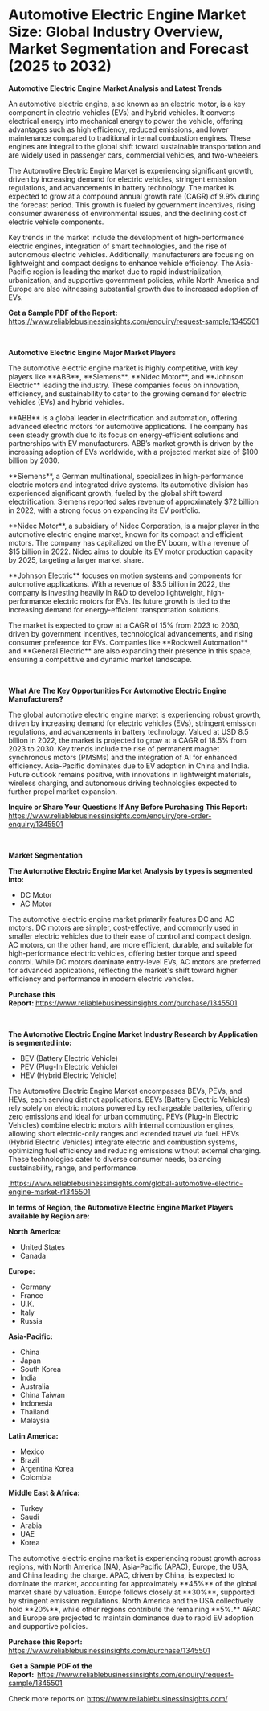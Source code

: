 <p><h1>Automotive Electric Engine Market Size: Global Industry Overview, Market Segmentation and Forecast (2025 to 2032)</h1></p><p><strong>Automotive Electric Engine Market Analysis and Latest Trends</strong></p>
<p><p>An automotive electric engine, also known as an electric motor, is a key component in electric vehicles (EVs) and hybrid vehicles. It converts electrical energy into mechanical energy to power the vehicle, offering advantages such as high efficiency, reduced emissions, and lower maintenance compared to traditional internal combustion engines. These engines are integral to the global shift toward sustainable transportation and are widely used in passenger cars, commercial vehicles, and two-wheelers.</p><p>The Automotive Electric Engine Market is experiencing significant growth, driven by increasing demand for electric vehicles, stringent emission regulations, and advancements in battery technology. The market is expected to grow at a compound annual growth rate (CAGR) of 9.9% during the forecast period. This growth is fueled by government incentives, rising consumer awareness of environmental issues, and the declining cost of electric vehicle components.</p><p>Key trends in the market include the development of high-performance electric engines, integration of smart technologies, and the rise of autonomous electric vehicles. Additionally, manufacturers are focusing on lightweight and compact designs to enhance vehicle efficiency. The Asia-Pacific region is leading the market due to rapid industrialization, urbanization, and supportive government policies, while North America and Europe are also witnessing substantial growth due to increased adoption of EVs.</p></p>
<p><strong>Get a Sample PDF of the Report:&nbsp;</strong> <a href="https://www.reliablebusinessinsights.com/enquiry/request-sample/1345501?utm_campaign=39&utm_medium=2&utm_source=Github&utm_content=ia&utm_term=22012025&utm_id=automotive-electric-engine">https://www.reliablebusinessinsights.com/enquiry/request-sample/1345501</a></p>
<p>&nbsp;</p>
<p><strong>Automotive Electric Engine Major Market Players</strong></p>
<p><p>The automotive electric engine market is highly competitive, with key players like **ABB**, **Siemens**, **Nidec Motor**, and **Johnson Electric** leading the industry. These companies focus on innovation, efficiency, and sustainability to cater to the growing demand for electric vehicles (EVs) and hybrid vehicles.</p><p>**ABB** is a global leader in electrification and automation, offering advanced electric motors for automotive applications. The company has seen steady growth due to its focus on energy-efficient solutions and partnerships with EV manufacturers. ABB’s market growth is driven by the increasing adoption of EVs worldwide, with a projected market size of $100 billion by 2030.</p><p>**Siemens**, a German multinational, specializes in high-performance electric motors and integrated drive systems. Its automotive division has experienced significant growth, fueled by the global shift toward electrification. Siemens reported sales revenue of approximately $72 billion in 2022, with a strong focus on expanding its EV portfolio.</p><p>**Nidec Motor**, a subsidiary of Nidec Corporation, is a major player in the automotive electric engine market, known for its compact and efficient motors. The company has capitalized on the EV boom, with a revenue of $15 billion in 2022. Nidec aims to double its EV motor production capacity by 2025, targeting a larger market share.</p><p>**Johnson Electric** focuses on motion systems and components for automotive applications. With a revenue of $3.5 billion in 2022, the company is investing heavily in R&D to develop lightweight, high-performance electric motors for EVs. Its future growth is tied to the increasing demand for energy-efficient transportation solutions.</p><p>The market is expected to grow at a CAGR of 15% from 2023 to 2030, driven by government incentives, technological advancements, and rising consumer preference for EVs. Companies like **Rockwell Automation** and **General Electric** are also expanding their presence in this space, ensuring a competitive and dynamic market landscape.</p></p>
<p>&nbsp;</p>
<p><strong>What Are The Key Opportunities For Automotive Electric Engine Manufacturers?</strong></p>
<p><p>The global automotive electric engine market is experiencing robust growth, driven by increasing demand for electric vehicles (EVs), stringent emission regulations, and advancements in battery technology. Valued at USD 8.5 billion in 2022, the market is projected to grow at a CAGR of 18.5% from 2023 to 2030. Key trends include the rise of permanent magnet synchronous motors (PMSMs) and the integration of AI for enhanced efficiency. Asia-Pacific dominates due to EV adoption in China and India. Future outlook remains positive, with innovations in lightweight materials, wireless charging, and autonomous driving technologies expected to further propel market expansion.</p></p>
<p><strong>Inquire or Share Your Questions If Any Before Purchasing This Report:</strong> <a href="https://www.reliablebusinessinsights.com/enquiry/pre-order-enquiry/1345501?utm_campaign=39&utm_medium=2&utm_source=Github&utm_content=ia&utm_term=22012025&utm_id=automotive-electric-engine">https://www.reliablebusinessinsights.com/enquiry/pre-order-enquiry/1345501</a></p>
<p>&nbsp;</p>
<p><strong>Market Segmentation</strong></p>
<p><strong>The Automotive Electric Engine Market Analysis by types is segmented into:</strong></p>
<p><ul><li>DC Motor</li><li>AC Motor</li></ul></p>
<p><p>The automotive electric engine market primarily features DC and AC motors. DC motors are simpler, cost-effective, and commonly used in smaller electric vehicles due to their ease of control and compact design. AC motors, on the other hand, are more efficient, durable, and suitable for high-performance electric vehicles, offering better torque and speed control. While DC motors dominate entry-level EVs, AC motors are preferred for advanced applications, reflecting the market's shift toward higher efficiency and performance in modern electric vehicles.</p></p>
<p><strong>Purchase this Report:&nbsp;</strong><a href="https://www.reliablebusinessinsights.com/purchase/1345501?utm_campaign=39&utm_medium=2&utm_source=Github&utm_content=ia&utm_term=22012025&utm_id=automotive-electric-engine">https://www.reliablebusinessinsights.com/purchase/1345501</a></p>
<p>&nbsp;</p>
<p><strong>The Automotive Electric Engine Market Industry Research by Application is segmented into:</strong></p>
<p><ul><li>BEV (Battery Electric Vehicle)</li><li>PEV (Plug-In Electric Vehicle)</li><li>HEV (Hybrid Electric Vehicle)</li></ul></p>
<p><p>The Automotive Electric Engine Market encompasses BEVs, PEVs, and HEVs, each serving distinct applications. BEVs (Battery Electric Vehicles) rely solely on electric motors powered by rechargeable batteries, offering zero emissions and ideal for urban commuting. PEVs (Plug-In Electric Vehicles) combine electric motors with internal combustion engines, allowing short electric-only ranges and extended travel via fuel. HEVs (Hybrid Electric Vehicles) integrate electric and combustion systems, optimizing fuel efficiency and reducing emissions without external charging. These technologies cater to diverse consumer needs, balancing sustainability, range, and performance.</p></p>
<p><a href="https://www.reliablebusinessinsights.com/global-automotive-electric-engine-market-r1345501?utm_campaign=39&utm_medium=2&utm_source=Github&utm_content=ia&utm_term=22012025&utm_id=automotive-electric-engine">&nbsp;https://www.reliablebusinessinsights.com/global-automotive-electric-engine-market-r1345501</a></p>
<p><strong>In terms of Region, the Automotive Electric Engine Market Players available by Region are:</strong></p>
<p>
    <p> <strong> North America: </strong>
        <ul>
            <li>United States</li>
            <li>Canada</li>
        </ul>
        </p> 
    <p> <strong> Europe: </strong>
        <ul>
            <li>Germany</li>
            <li>France</li>
            <li>U.K.</li>
            <li>Italy</li>
            <li>Russia</li>
        </ul>
        </p> 
    <p> <strong> Asia-Pacific: </strong>
        <ul>
            <li>China</li>
            <li>Japan</li>
            <li>South Korea</li>
            <li>India</li>
            <li>Australia</li>
            <li>China Taiwan</li>
            <li>Indonesia</li>
            <li>Thailand</li>
            <li>Malaysia</li>
        </ul>
        </p> 
    <p> <strong> Latin America: </strong>
        <ul>
            <li>Mexico</li>
            <li>Brazil</li>
            <li>Argentina Korea</li>
            <li>Colombia</li>
        </ul>
        </p> 
    <p> <strong> Middle East & Africa: </strong>
        <ul>
            <li>Turkey</li>
            <li>Saudi</li>
            <li>Arabia</li>
            <li>UAE</li>
            <li>Korea</li>
        </ul>
    </p>
    </p>
<p><p>The automotive electric engine market is experiencing robust growth across regions, with North America (NA), Asia-Pacific (APAC), Europe, the USA, and China leading the charge. APAC, driven by China, is expected to dominate the market, accounting for approximately **45%** of the global market share by valuation. Europe follows closely at **30%**, supported by stringent emission regulations. North America and the USA collectively hold **20%**, while other regions contribute the remaining **5%.** APAC and Europe are projected to maintain dominance due to rapid EV adoption and supportive policies.</p></p>
<p><strong>Purchase this Report: </strong><a href="https://www.reliablebusinessinsights.com/purchase/1345501?utm_campaign=39&utm_medium=2&utm_source=Github&utm_content=ia&utm_term=22012025&utm_id=automotive-electric-engine">https://www.reliablebusinessinsights.com/purchase/1345501</a></p>
<p>&nbsp;<strong>Get a Sample PDF of the Report:&nbsp;&nbsp;</strong><a href="https://www.reliablebusinessinsights.com/enquiry/request-sample/1345501?utm_campaign=39&utm_medium=2&utm_source=Github&utm_content=ia&utm_term=22012025&utm_id=automotive-electric-engine">https://www.reliablebusinessinsights.com/enquiry/request-sample/1345501</a></p>
<p><strong></strong></p>
<p>Check more reports on <a href="https://www.reliablebusinessinsights.com/?utm_campaign=39&utm_medium=2&utm_source=Github&utm_content=ia&utm_term=22012025&utm_id=automotive-electric-engine">https://www.reliablebusinessinsights.com/</a></p>